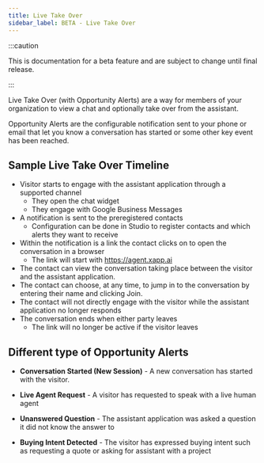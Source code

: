 ```yaml
---
title: Live Take Over
sidebar_label: BETA - Live Take Over
---
```


:::caution

This is documentation for a beta feature and are subject to change until final release.

:::

Live Take Over (with Opportunity Alerts) are a way for members of your organization to view a chat and optionally take over from the assistant.  

Opportunity Alerts are the configurable notification sent to your phone or email that let you know a conversation has started or some other key event has been reached.

## Sample Live Take Over Timeline

* Visitor starts to engage with the assistant application through a supported channel
  * They open the chat widget
  * They engage with Google Business Messages
* A notification is sent to the preregistered contacts
  * Configuration can be done in Studio to register contacts and which alerts they want to receive
* Within the notification is a link the contact clicks on to open the conversation in a browser
  * The link will start with https://agent.xapp.ai
* The contact can view the conversation taking place between the visitor and the assistant application.
* The contact can choose, at any time, to jump in to the conversation by entering their name and clicking Join.
* The contact will not directly engage with the visitor while the assistant application no longer responds
* The conversation ends when either party leaves
  * The link will no longer be active if the visitor leaves

## Different type of Opportunity Alerts

* __Conversation Started (New Session)__ - A new conversation has started with the visitor.  

* __Live Agent Request__ - A visitor has requested to speak with a live human agent

* __Unanswered Question__ - The assistant application was asked a question it did not know the answer to

* __Buying Intent Detected__ - The visitor has expressed buying intent such as requesting a quote or asking for assistant with a project
